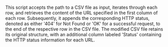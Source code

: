 This script accepts the path to a CSV file as input, iterates through each row, and retrieves the content of the URL specified in the first column of each row. Subsequently, it appends the corresponding HTTP status, denoted as either '404' for Not Found or 'OK' for a successful request, to the end of the respective row in the CSV file. The modified CSV file retains its original structure, with an additional column labeled 'Status' containing the HTTP status information for each URL.
